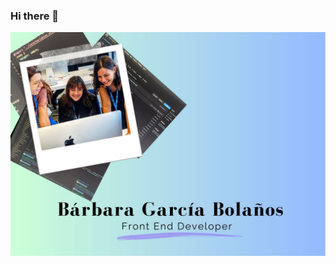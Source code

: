 ### Hi there 👋
![Cabecera Bárbara García Bolaños](https://github.com/BarbaraGB1/BarbaraGB1/blob/main/B%C3%A1rbara%20Garc%C3%ADa%20Bola%C3%B1os.jpg)
<!--
**BarbaraGB1/BarbaraGB1** is a ✨ _special_ ✨ repository because its `README.md` (this file) appears on your GitHub profile.

Here are some ideas to get you started:

- 🔭 I’m currently working on ...
- 🌱 I’m currently learning ...
- 👯 I’m looking to collaborate on ...
- 🤔 I’m looking for help with ...
- 💬 Ask me about ...
- 📫 How to reach me: ...
- 😄 Pronouns: ...
- ⚡ Fun fact: ...
-->
